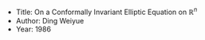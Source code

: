+ Title: On a Conformally Invariant Elliptic Equation on $\mathbb{R}^n$
+ Author: Ding Weiyue
+ Year: 1986

